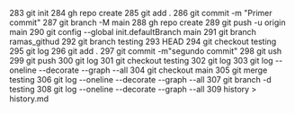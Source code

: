 
  283  git init
  284  gh repo create
  285  git add .
  286  git commit -m "Primer commit"
  287  git branch -M main
  288  gh repo create
  289  git push -u origin main
  290  git config --global init.defaultBranch main
  291  git branch ramas_githud
  292  git branch testing
  293  HEAD
  294  git checkout testing
  295  git log
  296  git add .
  297  git commit -m"segundo commit"
  298  git ush
  299  git push
  300  git log
  301  git checkout testing
  302  git log
  303  git log --oneline --decorate --graph --all
  304  git checkout main
  305  git merge testing
  306  git log --oneline --decorate --graph --all
  307  git branch -d testing
  308  git log --oneline --decorate --graph --all
  309  history > history.md